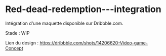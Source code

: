 # Red-dead-redemption---integration
Intégration d'une maquette disponible sur Dribbble.com. 

Stade : WIP

Lien du design : https://dribbble.com/shots/14206620-Video-game-Concept
